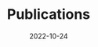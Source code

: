 ---
title: Publications
date: 2022-10-24
type: landing
# cms_exclude: true

# # View.
# view: citation

# # Optional header image (relative to `static/media/` folder).
# banner:
#   caption: ''
#   image: ''

sections:
  - block: collection
    id: papers
    content:
      title: 学术论著
      text: ""
      filters:
        folders:
          - article
        exclude_featured: false
    design:
      view: citation
  - block: collection
    id: books
    content:
      title: 专著
      text: ""
      filters:
        folders:
          - book
    design:
      view: citation
  - block: collection
    id: patents
    content:
      title: 专利
      text: ""
      filters:
        folders:
          - patent
    design:
      view: patent
---
